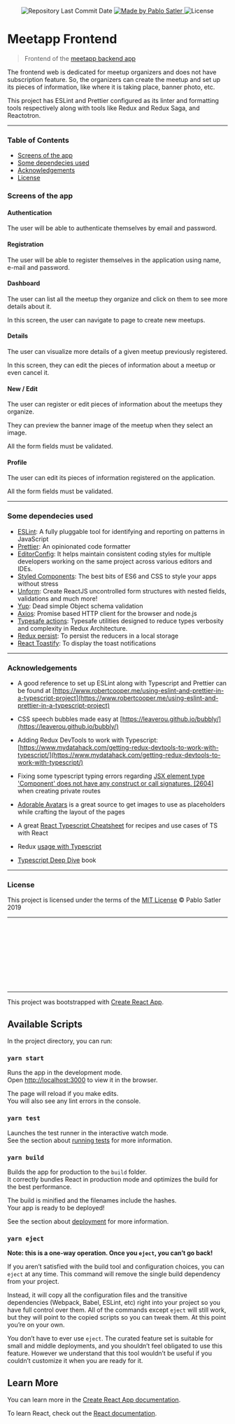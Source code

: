 <p align="center">
  <img alt="Repository Last Commit Date" src="https://img.shields.io/github/last-commit/psatler/meetapp-frontend?color=blue">

  <a href="https://www.linkedin.com/in/pablosatler/">
    <img alt="Made by Pablo Satler" src="https://img.shields.io/badge/made%20by-Pablo%20Satler-blue">
  </a>

  <img alt="License" src="https://img.shields.io/github/license/psatler/meetapp-frontend?color=blue">

</p>

# Meetapp Frontend

> Frontend of the [meetapp backend app](https://github.com/psatler/meetapp-backend)

The frontend web is dedicated for meetup organizers and does not have subscription feature.
So, the organizers can create the meetup and set up its pieces of information, like where it is taking place, banner photo, etc.

This project has ESLint and Prettier configured as its linter and formatting tools respectively along with tools like Redux and Redux Saga, and Reactotron.

---

### Table of Contents

<!-- - [How to Run](#how-to-run) -->
<!-- - [Features](#features) -->

- [Screens of the app](#screens-of-the-app)
- [Some dependecies used](#some-dependecies-used)
- [Acknowledgements](#acknowledgements)
- [License](#license)

### Screens of the app

#### Authentication

The user will be able to authenticate themselves by email and password.

#### Registration

The user will be able to register themselves in the application using name, e-mail and password.

#### Dashboard

The user can list all the meetup they organize and click on them to see more details about it.

In this screen, the user can navigate to page to create new meetups.

#### Details

The user can visualize more details of a given meetup previously registered.

In this screen, they can edit the pieces of information about a meetup or even cancel it.

#### New / Edit

The user can register or edit pieces of information about the meetups they organize.

They can preview the banner image of the meetup when they select an image.

All the form fields must be validated.

#### Profile

The user can edit its pieces of information registered on the application.

All the form fields must be validated.

---

### Some dependecies used

- [ESLint](https://github.com/eslint/eslint): A fully pluggable tool for identifying and reporting on patterns in JavaScript
- [Prettier](https://github.com/prettier/prettier): An opinionated code formatter
- [EditorConfig](https://github.com/editorconfig/editorconfig): It helps maintain consistent coding styles for multiple developers working on the same project across various editors and IDEs.
- [Styled Components](https://github.com/styled-components/styled-components): The best bits of ES6 and CSS to style your apps without stress
- [Unform](https://github.com/Rocketseat/unform): Create ReactJS uncontrolled form structures with nested fields, validations and much more!
- [Yup](https://github.com/jquense/yup): Dead simple Object schema validation
- [Axios](https://github.com/axios/axios): Promise based HTTP client for the browser and node.js
- [Typesafe actions](https://github.com/piotrwitek/typesafe-actions): Typesafe utilities designed to reduce types verbosity and complexity in Redux Architecture.
- [Redux persist](https://github.com/rt2zz/redux-persist): To persist the reducers in a local storage
- [React Toastify](https://github.com/fkhadra/react-toastify): To display the toast notifications

---

### Acknowledgements

- A good reference to set up ESLint along with Typescript and Prettier can be found at [https://www.robertcooper.me/using-eslint-and-prettier-in-a-typescript-project](https://www.robertcooper.me/using-eslint-and-prettier-in-a-typescript-project)

- CSS speech bubbles made easy at [https://leaverou.github.io/bubbly/](https://leaverou.github.io/bubbly/)

- Adding Redux DevTools to work with Typescript: [https://www.mydatahack.com/getting-redux-devtools-to-work-with-typescript/](https://www.mydatahack.com/getting-redux-devtools-to-work-with-typescript/)

- Fixing some typescript typing errors regarding [JSX element type 'Component' does not have any construct or call signatures. [2604]](https://stackoverflow.com/questions/53452966/typescript-3-jsx-element-type-component-does-not-have-any-construct-or-call-s?rq=1) when creating private routes

- [Adorable Avatars](http://avatars.adorable.io/) is a great source to get images to use as placeholders while crafting the layout of the pages

- A great [React Typescript Cheatsheet](https://github.com/typescript-cheatsheets/react-typescript-cheatsheet) for recipes and use cases of TS with React

- Redux [usage with Typescript](https://redux.js.org/recipes/usage-with-typescript/)

- [Typescript Deep Dive](https://basarat.gitbook.io/typescript/) book

---

### License

This project is licensed under the terms of the [MIT License](https://opensource.org/licenses/MIT) © Pablo Satler 2019

---

&nbsp;
&nbsp;
&nbsp;

&nbsp;
&nbsp;
&nbsp;

&nbsp;
&nbsp;
&nbsp;

&nbsp;
&nbsp;
&nbsp;

&nbsp;
&nbsp;
&nbsp;

---

This project was bootstrapped with [Create React App](https://github.com/facebook/create-react-app).

## Available Scripts

In the project directory, you can run:

### `yarn start`

Runs the app in the development mode.<br />
Open [http://localhost:3000](http://localhost:3000) to view it in the browser.

The page will reload if you make edits.<br />
You will also see any lint errors in the console.

### `yarn test`

Launches the test runner in the interactive watch mode.<br />
See the section about [running tests](https://facebook.github.io/create-react-app/docs/running-tests) for more information.

### `yarn build`

Builds the app for production to the `build` folder.<br />
It correctly bundles React in production mode and optimizes the build for the best performance.

The build is minified and the filenames include the hashes.<br />
Your app is ready to be deployed!

See the section about [deployment](https://facebook.github.io/create-react-app/docs/deployment) for more information.

### `yarn eject`

**Note: this is a one-way operation. Once you `eject`, you can’t go back!**

If you aren’t satisfied with the build tool and configuration choices, you can `eject` at any time. This command will remove the single build dependency from your project.

Instead, it will copy all the configuration files and the transitive dependencies (Webpack, Babel, ESLint, etc) right into your project so you have full control over them. All of the commands except `eject` will still work, but they will point to the copied scripts so you can tweak them. At this point you’re on your own.

You don’t have to ever use `eject`. The curated feature set is suitable for small and middle deployments, and you shouldn’t feel obligated to use this feature. However we understand that this tool wouldn’t be useful if you couldn’t customize it when you are ready for it.

## Learn More

You can learn more in the [Create React App documentation](https://facebook.github.io/create-react-app/docs/getting-started).

To learn React, check out the [React documentation](https://reactjs.org/).
